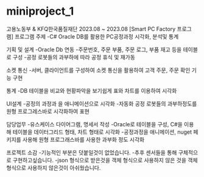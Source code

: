 # miniproject_1
고용노동부 & KFQ한국품질재단 2023.08 ~ 2023.08
[Smart PC Factory 프로그램]
프로그램 주제
-C# Oracle DB를 활용한 PC공정과정 시각화, 분석및 통계

기획 및 설계
-Oracle Db 연동
-주문번호, 주문 부품, 주문 로그, 부품 재고 등을 테이블로 구성
-공정 로봇들의 과부하에 따라 공정 휴식 및 재가동

소켓 통신
-서버, 클라이언트를 구성하여 소켓 통신을 활용하여 고객 주문, 주문 확인 기능 구현

통계
-DB 테이블을  비교와 현황파악을 보기쉽게 표와 차트를 이용하여 시각화

UI설계
-공정의 과정과 을 애니메이션으로 시각화
-자동화 공정 로봇들의 과부하정도를 원형 프로그레스바로 시각화하여 표현

담당업무
-유스케이스 다이어그램, 명세서 작성
-Oracle로 테이블을 구성, C#을 이용해 테이블을 데이터그리드 형태, 차트 형태로 시각화
-공정과정을 애니메이션, nuget 페키지를 사용해 원형 프로그래스바를 사용한 과부화 정도 시각화

프로젝트 소감
-기능적인 부분은 덧붙일것이 없었습니다.
-추후 센서들을 통해 구체적으로 구현하고싶습니다.
-json 형식으로 받은것을 객체 형식으로 사용하지 않은 것을 객체 형식으로 사용하지 않은것이 아쉬웠습니다.
